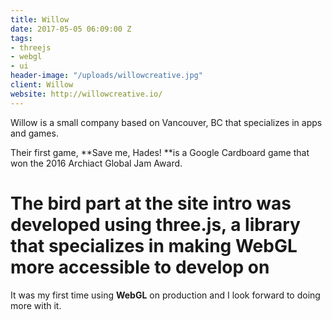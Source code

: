 ```yaml
---
title: Willow
date: 2017-05-05 06:09:00 Z
tags:
- threejs
- webgl
- ui
header-image: "/uploads/willowcreative.jpg"
client: Willow
website: http://willowcreative.io/
---
```


Willow is a small company based on Vancouver, BC that specializes in apps and games.

Their first game, \*\*Save me, Hades! \*\*is a Google Cardboard game that won the 2016 Archiact Global Jam Award.

# The bird part at the site intro was developed using three.js, a library that specializes in making WebGL more accessible to develop on

It was my first time using **WebGL** on production and I look forward to doing more with it.